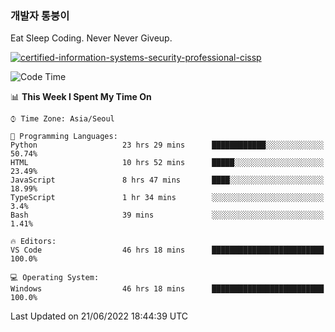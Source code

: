 ### 개발자 통붕이
Eat Sleep Coding.
Never Never Giveup.

[![certified-information-systems-security-professional-cissp](https://user-images.githubusercontent.com/44606727/157613689-acd84ec6-5f8f-4e79-89d9-a8d51f033634.png)](https://www.credly.com/badges/f394a010-85a0-450b-9136-8043af01d71c/public_url)

<!--START_SECTION:waka-->
![Code Time](http://img.shields.io/badge/Code%20Time-0%20secs-blue)

📊 **This Week I Spent My Time On** 

```text
⌚︎ Time Zone: Asia/Seoul

💬 Programming Languages: 
Python                   23 hrs 29 mins      ████████████░░░░░░░░░░░░░   50.74% 
HTML                     10 hrs 52 mins      █████░░░░░░░░░░░░░░░░░░░░   23.49% 
JavaScript               8 hrs 47 mins       ████░░░░░░░░░░░░░░░░░░░░░   18.99% 
TypeScript               1 hr 34 mins        ░░░░░░░░░░░░░░░░░░░░░░░░░   3.4% 
Bash                     39 mins             ░░░░░░░░░░░░░░░░░░░░░░░░░   1.41%

🔥 Editors: 
VS Code                  46 hrs 18 mins      █████████████████████████   100.0%

💻 Operating System: 
Windows                  46 hrs 18 mins      █████████████████████████   100.0%

```


 Last Updated on 21/06/2022 18:44:39 UTC
<!--END_SECTION:waka-->
